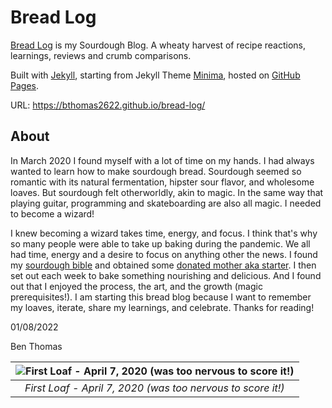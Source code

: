 # Bread Log

[Bread Log](https://bthomas2622.github.io/bread-log/) is my Sourdough Blog. A wheaty harvest of recipe reactions, learnings, reviews and crumb comparisons.

Built with [Jekyll](https://jekyllrb.com/), starting from Jekyll Theme [Minima](https://github.com/jekyll/minima), hosted on [GitHub Pages](https://pages.github.com/).

URL: https://bthomas2622.github.io/bread-log/

## About

In March 2020 I found myself with a lot of time on my hands. I had always wanted to learn how to make sourdough bread. Sourdough seemed so romantic with its natural fermentation, hipster sour flavor, and wholesome loaves. But sourdough felt otherworldly, akin to magic. In the same way that playing guitar, programming and skateboarding are also all magic. I needed to become a wizard!

I knew becoming a wizard takes time, energy, and focus. I think that's why so many people were able to take up baking during the pandemic. We all had time, energy and a desire to focus on anything other the news. I found my [sourdough bible](https://www.theperfectloaf.com/) and obtained some [donated mother aka starter](https://cheeseboardcollective.coop/). I then set out each week to bake something nourishing and delicious. And I found out that I enjoyed the process, the art, and the growth (magic prerequisites!). I am starting this bread blog because I want to remember my loaves, iterate, share my learnings, and celebrate. Thanks for reading!

01/08/2022

Ben Thomas

| ![First Loaf - April 7, 2020 (was too nervous to score it!)](https://user-images.githubusercontent.com/15069517/148862086-42bb42aa-c807-46bb-aa89-67b476822a8d.png) | 
|:--:| 
| *First Loaf - April 7, 2020 (was too nervous to score it!)* |